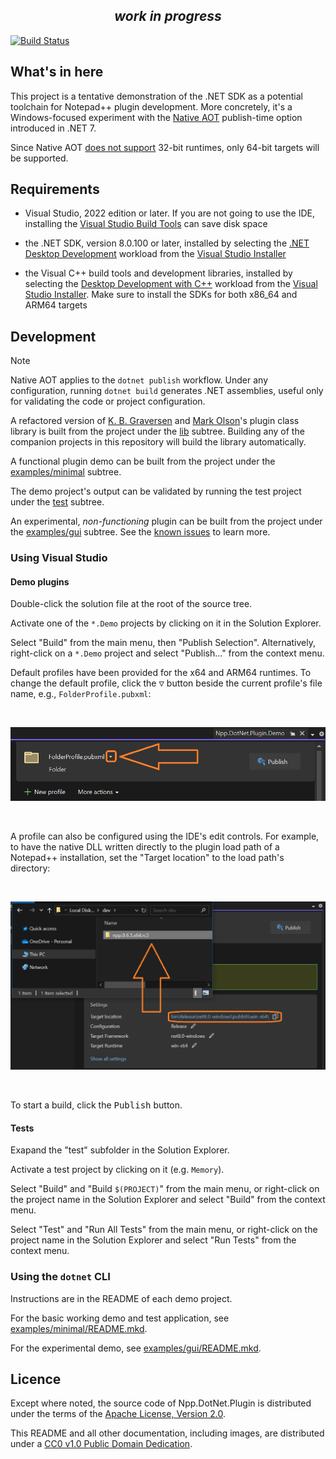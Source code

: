 
<div align="center">
  <h2><b><em>work in progress</em></b></h2>
</div>

[![Build Status]][gh-actions]

## What's in here

This project is a tentative demonstration of the .NET SDK as a potential toolchain for Notepad++ plugin development.
More concretely, it's a Windows-focused experiment with the [Native AOT] publish-time option introduced in .NET 7.

Since Native AOT [does not support][rts] 32-bit runtimes, only 64-bit targets will be supported.


## Requirements

- Visual Studio, 2022 edition or later. If you are not going to use the IDE, installing the [Visual Studio Build Tools][vstools] can save disk space

- the .NET SDK, version 8.0.100 or later, installed by selecting the [.NET Desktop Development][0] workload from the [Visual Studio Installer][1]

- the Visual C++ build tools and development libraries, installed by selecting the [Desktop Development with C++][3] workload from the [Visual Studio Installer][1]. Make sure to install the SDKs for both x86_64 and ARM64 targets


## Development

> [!Note]
> Native AOT applies to the `dotnet publish` workflow.
> Under any configuration, running `dotnet build` generates .NET assemblies,
> useful only for validating the code or project configuration.

A refactored version of [K. B. Graversen] and [Mark Olson]'s plugin class library is built from the project under the [lib](lib) subtree. Building any of the companion projects in this repository will build the library automatically.

A functional plugin demo can be built from the project under the [examples/minimal] subtree.

The demo project's output can be validated by running the test project under the [test](test) subtree.

An experimental, *non-functioning* plugin can be built from the project under the [examples/gui] subtree.
See the [known issues](doc/ISSUES.mkd#windows-forms) to learn more.

### Using Visual Studio

#### Demo plugins

Double-click the solution file at the root of the source tree.

Activate one of the `*.Demo` projects by clicking on it in the Solution Explorer.

Select "Build" from the main menu, then "Publish Selection". Alternatively, right-click on a `*.Demo` project and select "Publish..." from the context menu.

Default profiles have been provided for the x64 and ARM64 runtimes. To change the default profile, click the <kbd>&#x25BD;</kbd> button beside the current profile's file name, e.g., `FolderProfile.pubxml`:

<br/>

![Select a Publish Profile](doc/img/vs2022-select-publish-profile.png)

<br/>

A profile can also be configured using the IDE's edit controls. For example, to have the native DLL written directly to the plugin load path of a Notepad++ installation, set the "Target location" to the load path's directory:

<br/>

![Configure Target Location](doc/img/vs2022-config-profile-target-loc.png)

<br/>

To start a build, click the <kbd>Publish</kbd> button.

#### Tests

Exapand the "test" subfolder in the Solution Explorer.

Activate a test project by clicking on it (e.g. `Memory`).

Select "Build" and "Build `$(PROJECT)`" from the main menu, or right-click on the project name in the Solution Explorer and select "Build" from the context menu.

Select "Test" and "Run All Tests" from the main menu, or right-click on the project name in the Solution Explorer and select "Run Tests" from the context menu.

### Using the `dotnet` CLI

Instructions are in the README of each demo project.

For the basic working demo and test application, see [examples/minimal/README.mkd].

For the experimental demo, see [examples/gui/README.mkd].


## Licence

Except where noted, the source code of Npp.DotNet.Plugin is distributed under the terms of the [Apache License, Version 2.0][apache-2.0].

This README and all other documentation, including images, are distributed under a [CC0 v1.0 Public Domain Dedication][CC0].


<!-- intro -->
[Native AOT]: https://learn.microsoft.com/dotnet/core/deploying/native-aot
[rts]: https://learn.microsoft.com/dotnet/core/deploying/native-aot/?tabs=net8%2Cwindows#platformarchitecture-restrictions

<!-- development -->
[0]: https://learn.microsoft.com/visualstudio/install/workload-component-id-vs-community/#net-desktop-development
[1]: https://learn.microsoft.com/visualstudio/install/modify-visual-studio/#launch-the-installer-to-modify-your-installation
[2]: https://dotnet.microsoft.com/download/dotnet/
[3]: https://learn.microsoft.com/cpp/build/vscpp-step-0-installation
[vstools]: https://visualstudio.microsoft.com/downloads/#build-tools-for-visual-studio-2022
[K. B. Graversen]: https://github.com/kbilsted/NotepadPlusPlusPluginPack.Net
[Mark Olson]: https://github.com/molsonkiko/NppCSharpPluginPack

<!-- license -->
[apache-2.0]: https://raw.githubusercontent.com/npp-dotnet/npp.dotnet.plugin/main/LICENSES/Apache-2.0.txt
[CC0]: https://raw.githubusercontent.com/npp-dotnet/npp.dotnet.plugin/main/LICENSES/CC0-1.0.txt

<!-- source refs -->
[Npp.DotNet.Plugin.SettingsBase]: lib/Npp.DotNet.Plugin/Kbg.NppPluginNET.Contrib/SettingsBase.cs
[Npp.DotNet.Plugin.Winforms.SettingsDialog]: lib/Npp.DotNet.Plugin/Winforms/SettingsDialog.cs
[examples/minimal/README.mkd]: examples/minimal/README.mkd
[examples/gui/README.mkd]: examples/gui/README.mkd
[examples/minimal]: examples/minimal
[examples/gui]: examples/gui

<!-- badges -->
[Build Status]: https://github.com/npp-dotnet/npp.dotnet.plugin/actions/workflows/build.yml/badge.svg
[gh-actions]: https://github.com/npp-dotnet/npp.dotnet.plugin/actions/workflows/build.yml
